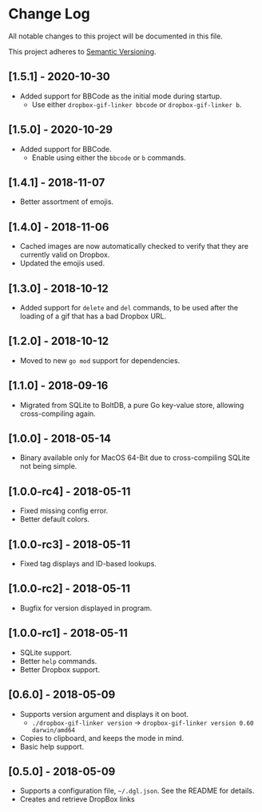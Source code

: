 # Change Log

All notable changes to this project will be documented in this file.

This project adheres to [Semantic Versioning](http://semver.org/).

## [1.5.1] - 2020-10-30

* Added support for BBCode as the initial mode during startup.
  * Use either `dropbox-gif-linker bbcode` or `dropbox-gif-linker b`.

## [1.5.0] - 2020-10-29

* Added support for BBCode.
  * Enable using either the `bbcode` or `b` commands.

## [1.4.1] - 2018-11-07

* Better assortment of emojis.

## [1.4.0] - 2018-11-06

* Cached images are now automatically checked to verify that they are currently valid on Dropbox.
* Updated the emojis used.

## [1.3.0] - 2018-10-12

* Added support for `delete` and `del` commands, to be used after the loading of a gif that has a
bad Dropbox URL.

## [1.2.0] - 2018-10-12

* Moved to new `go mod` support for dependencies.

## [1.1.0] - 2018-09-16

* Migrated from SQLite to BoltDB, a pure Go key-value store, allowing cross-compiling again.

## [1.0.0] - 2018-05-14

* Binary available only for MacOS 64-Bit due to cross-compiling SQLite not being simple.

## [1.0.0-rc4] - 2018-05-11

* Fixed missing config error.
* Better default colors.

## [1.0.0-rc3] - 2018-05-11

* Fixed tag displays and ID-based lookups.

## [1.0.0-rc2] - 2018-05-11

* Bugfix for version displayed in program.

## [1.0.0-rc1] - 2018-05-11

* SQLite support.
* Better `help` commands.
* Better Dropbox support.

## [0.6.0] - 2018-05-09

* Supports version argument and displays it on boot.
  * `./dropbox-gif-linker version` -> `dropbox-gif-linker version 0.60 darwin/amd64`
* Copies to clipboard, and keeps the mode in mind.
* Basic help support.

## [0.5.0] - 2018-05-09

* Supports a configuration file, `~/.dgl.json`. See the README for details.
* Creates and retrieve DropBox links
